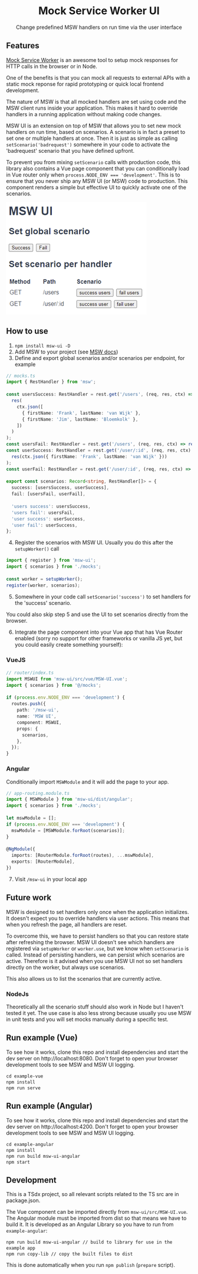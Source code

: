 <h1 align="center">Mock Service Worker UI</h1>

<p align="center">Change predefined MSW handlers on run time via the user interface</p>

## Features

[Mock Service Worker](https://mswjs.io) is an awesome tool to setup mock responses for HTTP calls in the browser or in Node.

One of the benefits is that you can mock all requests to external APIs with a static mock reponse for rapid prototyping or quick local frontend development.

The nature of MSW is that all mocked handlers are set using code and the MSW client runs inside your application. This makes it hard to override handlers in a running application without making code changes.

MSW UI is an extension on top of MSW that allows you to set new mock handlers on run time, based on scenarios. A scenario is in fact a preset to set one or multiple handlers at once.
Then it is just as simple as calling `setScenario('badrequest')` somewhere in your code to activate the 'badrequest' scenario that you have defined upfront.

To prevent you from mixing `setScenario` calls with production code, this library also contains a Vue page component that you can conditionally load in Vue router only when `process.NODE_ENV === 'development'`. This is to ensure that you never ship any MSW UI (or MSW) code to production.
This component renders a simple but effective UI to quickly activate one of the scenarios.

![MSW UI](./msw-ui.png)

## How to use

1. `npm install msw-ui -D`
2. Add MSW to your project (see [MSW docs](https://mswjs.io/docs/getting-started/integrate/browser))
3. Define and export global scenarios and/or scenarios per endpoint, for example

```typescript
// mocks.ts
import { RestHandler } from 'msw';

const usersSuccess: RestHandler = rest.get('/users', (req, res, ctx) =>
  res(
    ctx.json([
      { firstName: 'Frank', lastName: 'van Wijk' },
      { firstName: 'Jim', lastName: 'Bloemkolk' },
    ])
  )
);
const usersFail: RestHandler = rest.get('/users', (req, res, ctx) => res(ctx.status(500)));
const userSuccess: RestHandler = rest.get('/user/:id', (req, res, ctx) =>
  res(ctx.json({ firstName: 'Frank', lastName: 'van Wijk' }))
);
const userFail: RestHandler = rest.get('/user/:id', (req, res, ctx) => res(ctx.status(500)));

export const scenarios: Record<string, RestHandler[]> = {
  success: [usersSuccess, userSuccess],
  fail: [usersFail, userFail],

  'users success': usersSuccess,
  'users fail': usersFail,
  'user success': userSuccess,
  'user fail': userSuccess,
};
```

4. Register the scenarios with MSW UI. Usually you do this after the `setupWorker()` call

```typescript
import { register } from 'msw-ui';
import { scenarios } from './mocks';

const worker = setupWorker();
register(worker, scenarios);
```

5. Somewhere in your code call `setScenario('success')` to set handlers for the 'success' scenario.

You could also skip step 5 and use the UI to set scenarios directly from the browser.

6. Integrate the page component into your Vue app that has Vue Router enabled (sorry no support for other frameworks or vanilla JS yet, but you could easily create something yourself):

### VueJS

```typescript
// router/index.ts
import MSWUI from 'msw-ui/src/vue/MSW-UI.vue';
import { scenarios } from '@/mocks';

if (process.env.NODE_ENV === 'development') {
  routes.push({
    path: '/msw-ui',
    name: 'MSW UI',
    component: MSWUI,
    props: {
      scenarios,
    },
  });
}
```

### Angular

Conditionally import `MSWModule` and it will add the page to your app.

```typescript
// app-routing.module.ts
import { MSWModule } from 'msw-ui/dist/angular';
import { scenarios } from './mocks';

let mswModule = [];
if (process.env.NODE_ENV === 'development') {
  mswModule = [MSWModule.forRoot(scenarios)];
}

@NgModule({
  imports: [RouterModule.forRoot(routes), ...mswModule],
  exports: [RouterModule],
})

```

7. Visit `/msw-ui` in your local app

## Future work

MSW is designed to set handlers only once when the application initializes. It doesn't expect you to override handlers via user actions. This means that when you refresh the page, all handlers are reset.

To overcome this, we have to persist handlers so that you can restore state after refreshing the browser. MSW UI doesn't see which handlers are registered via `setupWorker` or `worker.use`, but we know when `setScenario` is called. Instead of persisting handlers, we can persist which scenarios are active. Therefore is it advised when you use MSW UI not so set handlers directly on the worker, but always use scenarios.

This also allows us to list the scenarios that are currently active.

### NodeJs

Theoretically all the scenario stuff should also work in Node but I haven't tested it yet. The use case is also less strong because usually you use MSW in unit tests and you will set mocks manually during a specific test.

## Run example (Vue)

To see how it works, clone this repo and install dependencies and start the dev server on http://localhost:8080.
Don't forget to open your browser development tools to see MSW and MSW UI logging.

```
cd example-vue
npm install
npm run serve
```

## Run example (Angular)

To see how it works, clone this repo and install dependencies and start the dev server on http://localhost:4200.
Don't forget to open your browser development tools to see MSW and MSW UI logging.

```
cd example-angular
npm install
npm run build msw-ui-angular
npm start
```

## Development

This is a TSdx project, so all relevant scripts related to the TS src are in package.json.

The Vue component can be imported directly from `msw-ui/src/MSW-UI.vue`.
The Angular module must be imported from dist so that means we have to build it.
It is developed as an Angular Library so you have to run from `example-angular`:

```
npm run build msw-ui-angular // build to library for use in the example app
npm run copy-lib // copy the built files to dist
```

This is done automatically when you run `npm publish` (`prepare` script).
